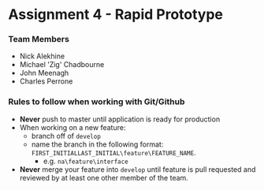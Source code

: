 # Assignment 4 - Rapid Prototype

### Team Members
- Nick Alekhine
- Michael 'Zig' Chadbourne
- John Meenagh
- Charles Perrone

### Rules to follow when working with Git/Github
- __Never__ push to master until application is ready for production
- When working on a new feature: 
  - branch off of `develop` 
  - name the branch in the following format: `FIRST_INITIALLAST_INITIAL\feature\FEATURE_NAME`. 
    - e.g. `na\feature\interface`
- __Never__ merge your feature into `develop` until feature is pull requested and reviewed by at least one other member of the team.